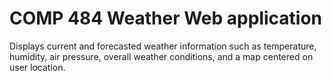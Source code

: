 # COMP 484 Weather Web application


Displays current and forecasted weather information such as temperature, humidity, air pressure, overall weather conditions, and a map centered on user location.
